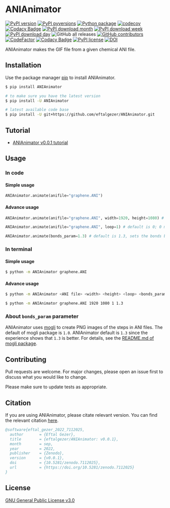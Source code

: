 # ANIAnimator
[![PyPI version](https://badge.fury.io/py/ANIAnimator.svg)](https://badge.fury.io/py/ANIAnimator)
[![PyPI pyversions](https://img.shields.io/pypi/pyversions/ANIAnimator.svg)](https://pypi.python.org/pypi/ANIAnimator/)
[![Python package](https://github.com/eftalgezer/ANIAnimator/actions/workflows/python-package.yml/badge.svg)](https://github.com/eftalgezer/ANIAnimator/actions/workflows/python-package.yml)
[![codecov](https://codecov.io/gh/eftalgezer/ANIAnimator/branch/main/graph/badge.svg?token=Q9TJFIN1U1)](https://codecov.io/gh/eftalgezer/ANIAnimator)
[![Codacy Badge](https://app.codacy.com/project/badge/Coverage/b0a14b0216c4451a8743ebb9712eac64)](https://www.codacy.com/gh/eftalgezer/ANIAnimator/dashboard?utm_source=github.com&utm_medium=referral&utm_content=eftalgezer/ANIAnimator&utm_campaign=Badge_Coverage)
[![PyPI download month](https://img.shields.io/pypi/dm/ANIAnimator.svg)](https://pypi.python.org/pypi/ANIAnimator/)
[![PyPI download week](https://img.shields.io/pypi/dw/ANIAnimator.svg)](https://pypi.python.org/pypi/ANIAnimator/)
[![PyPI download day](https://img.shields.io/pypi/dd/ANIAnimator.svg)](https://pypi.python.org/pypi/ANIAnimator/)
![GitHub all releases](https://img.shields.io/github/downloads/eftalgezer/ANIAnimator/total?style=flat)
[![GitHub contributors](https://img.shields.io/github/contributors/eftalgezer/ANIAnimator.svg)](https://github.com/eftalgezer/ANIAnimator/graphs/contributors/)
[![CodeFactor](https://www.codefactor.io/repository/github/eftalgezer/ANIAnimator/badge)](https://www.codefactor.io/repository/github/eftalgezer/ANIAnimator)
[![Codacy Badge](https://app.codacy.com/project/badge/Grade/b0a14b0216c4451a8743ebb9712eac64)](https://www.codacy.com/gh/eftalgezer/ANIAnimator/dashboard?utm_source=github.com&amp;utm_medium=referral&amp;utm_content=eftalgezer/ANIAnimator&amp;utm_campaign=Badge_Grade)
[![PyPI license](https://img.shields.io/pypi/l/ANIAnimator.svg)](https://pypi.python.org/pypi/ANIAnimator/)
[![DOI](https://zenodo.org/badge/541231117.svg)](https://zenodo.org/badge/latestdoi/541231117)

ANIAnimator makes the GIF file from a given chemical ANI file.

## Installation

Use the package manager [pip](https://pip.pypa.io/en/stable/) to install ANIAnimator.

```bash
$ pip install ANIAnimator

# to make sure you have the latest version
$ pip install -U ANIAnimator

# latest available code base
$ pip install -U git+https://github.com/eftalgezer/ANIAnimator.git
```

## Tutorial

- [ANIAnimator v0.0.1 tutorial](https://beyondthearistotelian.blogspot.com/2022/09/anianimator-v001-tutorial.html)

## Usage

### In code

#### Simple usage

```python
ANIAnimator.animate(anifile="graphene.ANI")

```

#### Advance usage

```python
ANIAnimator.animate(anifile="graphene.ANI", width=1920, height=1080) # defaults are 1920 × 1080, respectively

ANIAnimator.animate(anifile="graphene.ANI", loop=1) # default is 0; 0 means loop, 1 means no loop

ANIAnimator.animate(bonds_param=1.3) # default is 1.3, sets the bonds between atoms
```
### In terminal

#### Simple usage

```sh
$ python -m ANIAnimator graphene.ANI
```

#### Advance usage

```sh
$ python -m ANIAnimator <ANI file> <width> <height> <loop> <bonds_param>

$ python -m ANIAnimator graphene.ANI 1920 1080 1 1.3

```

### About `bonds_param` parameter
ANIAnimator uses [mogli](https://github.com/sciapp/mogli) to create PNG images of the steps in ANI files. The default of mogli package is `1.0`. ANIAnimator default is `1.3` since the experience shows that `1.3` is better. For details, see the [README.md of mogli package](https://github.com/sciapp/mogli/blob/master/README.md).

## Contributing
Pull requests are welcome. For major changes, please open an issue first to discuss what you would like to change.

Please make sure to update tests as appropriate.

## Citation
If you are using ANIAnimator, please citate relevant version. You can find the relevant citation [here](https://doi.org/10.5281/zenodo.7112024).

```bibtex
@software{eftal_gezer_2022_7112025,
  author       = {Eftal Gezer},
  title        = {eftalgezer/ANIAnimator: v0.0.1},
  month        = sep,
  year         = 2022,
  publisher    = {Zenodo},
  version      = {v0.0.1},
  doi          = {10.5281/zenodo.7112025},
  url          = {https://doi.org/10.5281/zenodo.7112025}
}
```

## License
[GNU General Public License v3.0](https://github.com/eftalgezer/ANIAnimator/blob/master/LICENSE) 
 
